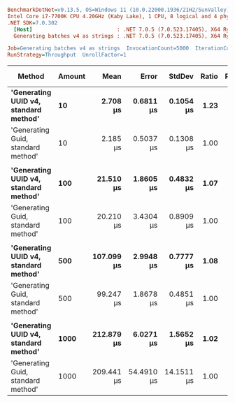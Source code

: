``` ini

BenchmarkDotNet=v0.13.5, OS=Windows 11 (10.0.22000.1936/21H2/SunValley)
Intel Core i7-7700K CPU 4.20GHz (Kaby Lake), 1 CPU, 8 logical and 4 physical cores
.NET SDK=7.0.302
  [Host]                           : .NET 7.0.5 (7.0.523.17405), X64 RyuJIT AVX2 [AttachedDebugger]
  Generating batches v4 as strings : .NET 7.0.5 (7.0.523.17405), X64 RyuJIT AVX2

Job=Generating batches v4 as strings  InvocationCount=5000  IterationCount=5  
RunStrategy=Throughput  UnrollFactor=1  

```
|                                Method | Amount |       Mean |      Error |     StdDev | Ratio | RatioSD |    Gen0 |   Gen1 | Allocated | Alloc Ratio |
|-------------------------------------- |------- |-----------:|-----------:|-----------:|------:|--------:|--------:|-------:|----------:|------------:|
| **&#39;Generating UUID v4, standard method&#39;** |     **10** |   **2.708 μs** |  **0.6811 μs** |  **0.1054 μs** |  **1.23** |    **0.11** |  **0.2000** |      **-** |   **1.04 KB** |        **1.00** |
|    &#39;Generating Guid, standard method&#39; |     10 |   2.185 μs |  0.5037 μs |  0.1308 μs |  1.00 |    0.00 |  0.2000 |      - |   1.04 KB |        1.00 |
|                                       |        |            |            |            |       |         |         |        |           |             |
| **&#39;Generating UUID v4, standard method&#39;** |    **100** |  **21.510 μs** |  **1.8605 μs** |  **0.4832 μs** |  **1.07** |    **0.05** |  **2.4000** |      **-** |  **10.18 KB** |        **1.00** |
|    &#39;Generating Guid, standard method&#39; |    100 |  20.210 μs |  3.4304 μs |  0.8909 μs |  1.00 |    0.00 |  2.4000 |      - |  10.18 KB |        1.00 |
|                                       |        |            |            |            |       |         |         |        |           |             |
| **&#39;Generating UUID v4, standard method&#39;** |    **500** | **107.099 μs** |  **2.9948 μs** |  **0.7777 μs** |  **1.08** |    **0.01** | **12.4000** |      **-** |   **50.8 KB** |        **1.00** |
|    &#39;Generating Guid, standard method&#39; |    500 |  99.247 μs |  1.8678 μs |  0.4851 μs |  1.00 |    0.00 | 12.4000 |      - |   50.8 KB |        1.00 |
|                                       |        |            |            |            |       |         |         |        |           |             |
| **&#39;Generating UUID v4, standard method&#39;** |   **1000** | **212.879 μs** |  **6.0271 μs** |  **1.5652 μs** |  **1.02** |    **0.06** | **24.8000** | **0.8000** | **101.59 KB** |        **1.00** |
|    &#39;Generating Guid, standard method&#39; |   1000 | 209.441 μs | 54.4910 μs | 14.1511 μs |  1.00 |    0.00 | 24.8000 | 0.8000 | 101.59 KB |        1.00 |
